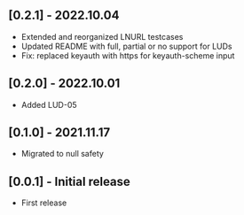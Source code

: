 ## [0.2.1] - 2022.10.04
- Extended and reorganized LNURL testcases
- Updated README with full, partial or no support for LUDs
- Fix: replaced keyauth with https for keyauth-scheme input

## [0.2.0] - 2022.10.01
- Added LUD-05

## [0.1.0] - 2021.11.17
- Migrated to null safety

## [0.0.1] - Initial release
- First release